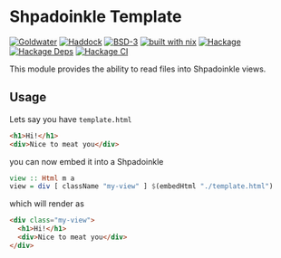 # Shpadoinkle Template

[![Goldwater](https://gitlab.com/platonic/shpadoinkle/badges/master/pipeline.svg)](https://gitlab.com/platonic/shpadoinkle)
[![Haddock](https://img.shields.io/badge/haddock-master-informational)](https://shpadoinkle.org/template)
[![BSD-3](https://img.shields.io/badge/License-BSD%203--Clause-blue.svg)](https://opensource.org/licenses/BSD-3-Clause)
[![built with nix](https://img.shields.io/badge/built%20with-nix-41439a)](https://builtwithnix.org)
[![Hackage](https://img.shields.io/hackage/v/Shpadoinkle-template.svg)](https://hackage.haskell.org/package/Shpadoinkle-template)
[![Hackage Deps](https://img.shields.io/hackage-deps/v/Shpadoinkle-template.svg)](http://packdeps.haskellers.com/reverse/Shpadoinkle-template)
[![Hackage CI](https://matrix.hackage.haskell.org/api/v2/packages/Shpadoinkle-template/badge)](https://matrix.hackage.haskell.org/#/package/Shpadoinkle-template)

This module provides the ability to read files into Shpadoinkle views.

## Usage

Lets say you have `template.html`

```html
<h1>Hi!</h1>
<div>Nice to meat you</div>
```

you can now embed it into a Shpadoinkle

```haskell
view :: Html m a
view = div [ className "my-view" ] $(embedHtml "./template.html")
```


which will render as

```html
<div class="my-view">
  <h1>Hi!</h1>
  <div>Nice to meat you</div>
</div>
```
